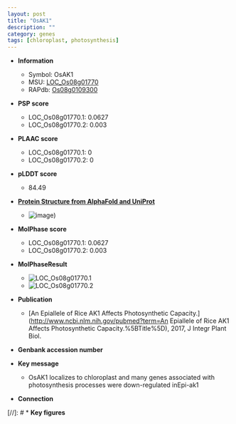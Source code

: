 ```yaml
---
layout: post
title: "OsAK1"
description: ""
category: genes
tags: [chloroplast, photosynthesis]
---
```


* **Information**  
    + Symbol: OsAK1  
    + MSU: [LOC_Os08g01770](http://rice.plantbiology.msu.edu/cgi-bin/ORF_infopage.cgi?orf=LOC_Os08g01770)  
    + RAPdb: [Os08g0109300](http://rapdb.dna.affrc.go.jp/viewer/gbrowse_details/irgsp1?name=Os08g0109300)  

* **PSP score**  
    + LOC_Os08g01770.1: 0.0627 
    + LOC_Os08g01770.2: 0.003 

* **PLAAC score**  
    + LOC_Os08g01770.1: 0 
    + LOC_Os08g01770.2: 0 

* **pLDDT score**
    + 84.49

* **[Protein Structure from AlphaFold and UniProt](https://www.uniprot.org/uniprotkb/Q6ZC69/entry#structure)**
    + ![image](https://ricepsp.github.io/images/Q6/AF-Q6ZC69-F1.png))

* **MolPhase score**
    + LOC_Os08g01770.1: 0.0627
    + LOC_Os08g01770.2: 0.003

* **MolPhaseResult**
    + ![LOC_Os08g01770.1](https://ricepsp.github.io/pictures/LOC_Os08g/LOC_Os08g01770.1.png)
    + ![LOC_Os08g01770.2](https://ricepsp.github.io/pictures/LOC_Os08g/LOC_Os08g01770.2.png)

* **Publication**  
    + [An Epiallele of Rice AK1 Affects Photosynthetic Capacity.](http://www.ncbi.nlm.nih.gov/pubmed?term=An Epiallele of Rice AK1 Affects Photosynthetic Capacity.%5BTitle%5D), 2017, J Integr Plant Biol.

* **Genbank accession number**  

* **Key message**  
    + OsAK1 localizes to chloroplast and many genes associated with photosynthesis processes were down-regulated inEpi-ak1

* **Connection**  

[//]: # * **Key figures**  


